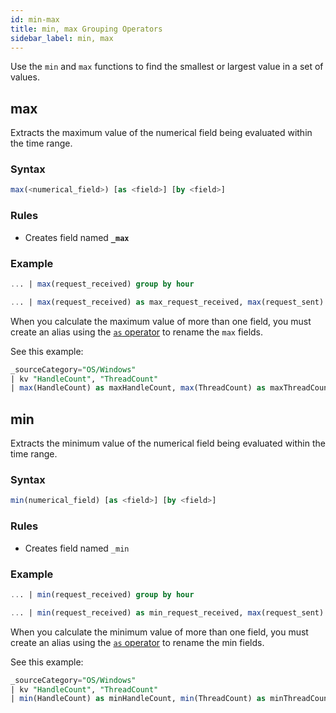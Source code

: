 ```yaml
---
id: min-max
title: min, max Grouping Operators
sidebar_label: min, max
---
```



Use the `min` and `max` functions to find the smallest or largest value in a set of values.

## max

Extracts the maximum value of the numerical field being evaluated within the time range.

### Syntax

```sql
max(<numerical_field>) [as <field>] [by <field>]
```

### Rules

* Creates field named **`_max`**

### Example

```sql
... | max(request_received) group by hour
```

```sql
... | max(request_received) as max_request_received, max(request_sent) as max_request_sent
```

When you calculate the maximum value of more than one field, you must create an alias using the [`as` operator](/docs/search/search-query-language/search-operators/as) to rename the `max` fields.

See this example:

```sql
_sourceCategory="OS/Windows"
| kv "HandleCount", "ThreadCount"
| max(HandleCount) as maxHandleCount, max(ThreadCount) as maxThreadCount
```

## min

Extracts the minimum value of the numerical field being evaluated within the time range.

### Syntax

```sql
min(numerical_field) [as <field>] [by <field>]
```

### Rules

* Creates field named `_min`

### Example

```sql
... | min(request_received) group by hour
```

```sql
​... | min(request_received) as min_request_received, max(request_sent) as max_request_sent
```

When you calculate the minimum value of more than one field, you must create an alias using the [`as` operator](/docs/search/search-query-language/search-operators/as) to rename the min fields.

See this example:

```sql
_sourceCategory="OS/Windows"
| kv "HandleCount", "ThreadCount"
| min(HandleCount) as minHandleCount, min(ThreadCount) as minThreadCount
```
